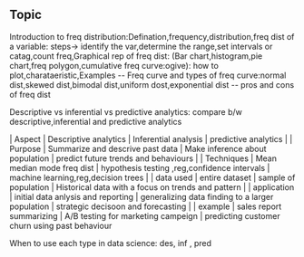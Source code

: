 ## Topic

Introduction to freq distribution:Defination,frequency,distribution,freq dist of a variable: steps-> identify the var,determine the range,set intervals or catag,count freq,Graphical rep
of freq dist: (Bar chart,histogram,pie chart,freq polygon,cumulative freq curve:ogive): how to plot,charataeristic,Examples
  -- Freq curve and types of freq curve:normal dist,skewed dist,bimodal dist,uniform dost,exponential dist
  -- pros and cons of freq dist


Descriptive vs inferential vs predictive analytics:  compare b/w descriptive,inferential and predictive analytics

| Aspect | Descriptive analytics | Inferential analysis | predictive analytics |
| Purpose | Summarize and descrive past data | Make inference about population | predict future trends and behaviours |
| Techniques | Mean median mode freq dist | hypothesis testing ,reg,confidence intervals | machine learning,reg,decision trees |
| data used | entire dataset | sample of population | Historical data with a focus on trends and pattern |
| application | initial data anlysis and reporting | generalizing data finding to a larger population | strategic decisoon and forecasting |
| example |  sales report summarizing | A/B testing for marketing campeign | predicting customer churn using past behaviour


When to use each type in data science: des, inf , pred
